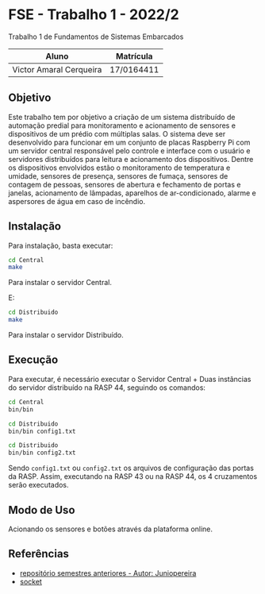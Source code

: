 # FSE - Trabalho 1 - 2022/2
Trabalho 1 de Fundamentos de Sistemas Embarcados

Aluno   | Matrícula
--------- | ------
Victor Amaral Cerqueira | 17/0164411

## Objetivo 
Este trabalho tem por objetivo a criação de um sistema distribuído de automação predial para monitoramento e acionamento de sensores e dispositivos de um prédio com múltiplas salas. O sistema deve ser desenvolvido para funcionar em um conjunto de placas Raspberry Pi com um servidor central responsável pelo controle e interface com o usuário e servidores distribuídos para leitura e acionamento dos dispositivos. Dentre os dispositivos envolvidos estão o monitoramento de temperatura e umidade, sensores de presença, sensores de fumaça, sensores de contagem de pessoas, sensores de abertura e fechamento de portas e janelas, acionamento de lâmpadas, aparelhos de ar-condicionado, alarme e aspersores de água em caso de incêndio.

## Instalação

Para instalação, basta executar:

```bash
cd Central
make
```

Para instalar o servidor Central.

E:

```bash
cd Distribuido
make
```

Para instalar o servidor Distribuído.


## Execução

Para executar, é necessário executar o Servidor Central + Duas instâncias do servidor distribuído na RASP 44, seguindo os comandos:

```bash
cd Central
bin/bin
```

```bash
cd Distribuido
bin/bin config1.txt
```

```bash
cd Distribuido
bin/bin config2.txt
```

Sendo `config1.txt` ou `config2.txt` os arquivos de configuração das portas da RASP.
Assim, executando na RASP 43 ou na RASP 44, os 4 cruzamentos serão executados.

## Modo de Uso

Acionando os sensores e botões através da plataforma online.

## Referências
- [repositório semestres anteriores - Autor: Juniopereira](https://github.com/juniopereirab/FSE-Trabalho1)
- [socket](https://www.geeksforgeeks.org/tcp-server-client-implementation-in-c/)
